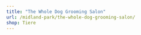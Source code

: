 ```yaml
---
title: "The Whole Dog Grooming Salon"
url: /midland-park/the-whole-dog-grooming-salon/
shop: Tiere
---
```

